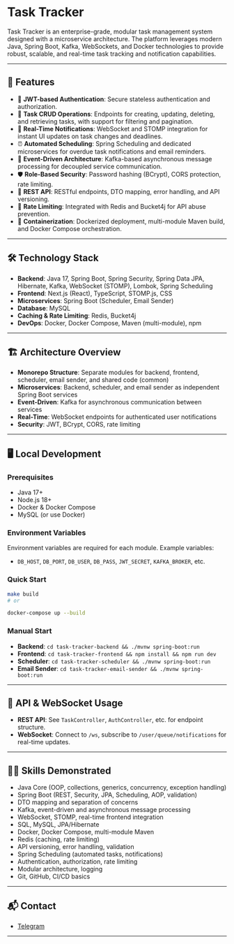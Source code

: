 # Task Tracker

Task Tracker is an enterprise-grade, modular task management system designed with a microservice architecture. The platform leverages modern Java, Spring Boot, Kafka, WebSockets, and Docker technologies to provide robust, scalable, and real-time task tracking and notification capabilities.

---

## 🚀 Features

- 🔐 **JWT-based Authentication**: Secure stateless authentication and authorization.
- 📝 **Task CRUD Operations**: Endpoints for creating, updating, deleting, and retrieving tasks, with support for filtering and pagination.
- 📡 **Real-Time Notifications**: WebSocket and STOMP integration for instant UI updates on task changes and deadlines.
- ⏰ **Automated Scheduling**: Spring Scheduling and dedicated microservices for overdue task notifications and email reminders.
- 📨 **Event-Driven Architecture**: Kafka-based asynchronous message processing for decoupled service communication.
- 🛡️ **Role-Based Security**: Password hashing (BCrypt), CORS protection, rate limiting.
- 🔗 **REST API**: RESTful endpoints, DTO mapping, error handling, and API versioning.
- 🚦 **Rate Limiting**: Integrated with Redis and Bucket4j for API abuse prevention.
- 🐳 **Containerization**: Dockerized deployment, multi-module Maven build, and Docker Compose orchestration.

---

## 🛠️ Technology Stack

- **Backend**: Java 17, Spring Boot, Spring Security, Spring Data JPA, Hibernate, Kafka, WebSocket (STOMP), Lombok, Spring Scheduling
- **Frontend**: Next.js (React), TypeScript, STOMP.js, CSS
- **Microservices**: Spring Boot (Scheduler, Email Sender)
- **Database**: MySQL
- **Caching & Rate Limiting**: Redis, Bucket4j
- **DevOps**: Docker, Docker Compose, Maven (multi-module), npm

---

## 🏗️ Architecture Overview

- **Monorepo Structure**: Separate modules for backend, frontend, scheduler, email sender, and shared code (common)
- **Microservices**: Backend, scheduler, and email sender as independent Spring Boot services
- **Event-Driven**: Kafka for asynchronous communication between services
- **Real-Time**: WebSocket endpoints for authenticated user notifications
- **Security**: JWT, BCrypt, CORS, rate limiting

---

## 🖥️ Local Development

### Prerequisites
- Java 17+
- Node.js 18+
- Docker & Docker Compose
- MySQL (or use Docker)

### Environment Variables
Environment variables are required for each module. Example variables:
- `DB_HOST`, `DB_PORT`, `DB_USER`, `DB_PASS`, `JWT_SECRET`, `KAFKA_BROKER`, etc.

### Quick Start
```sh
make build
# or

docker-compose up --build
```

### Manual Start
- **Backend**: `cd task-tracker-backend && ./mvnw spring-boot:run`
- **Frontend**: `cd task-tracker-frontend && npm install && npm run dev`
- **Scheduler**: `cd task-tracker-scheduler && ./mvnw spring-boot:run`
- **Email Sender**: `cd task-tracker-email-sender && ./mvnw spring-boot:run`

---

## 🔗 API & WebSocket Usage

- **REST API**: See `TaskController`, `AuthController`, etc. for endpoint structure.
- **WebSocket**: Connect to `/ws`, subscribe to `/user/queue/notifications` for real-time updates.

---

## 🧑‍💻 Skills Demonstrated
- Java Core (OOP, collections, generics, concurrency, exception handling)
- Spring Boot (REST, Security, JPA, Scheduling, AOP, validation)
- DTO mapping and separation of concerns
- Kafka, event-driven and asynchronous message processing
- WebSocket, STOMP, real-time frontend integration
- SQL, MySQL, JPA/Hibernate
- Docker, Docker Compose, multi-module Maven
- Redis (caching, rate limiting)
- API versioning, error handling, validation
- Spring Scheduling (automated tasks, notifications)
- Authentication, authorization, rate limiting
- Modular architecture, logging
- Git, GitHub, CI/CD basics

---

## 📬 Contact
- [Telegram](https://t.me/metara5h)

---